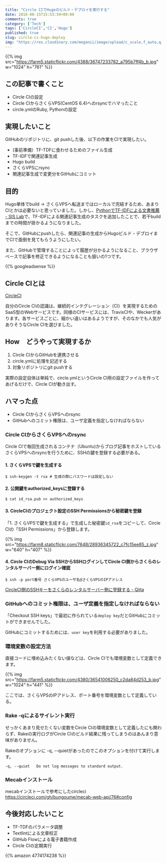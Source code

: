 ```yaml
---
title: "Circle CIでHugoのビルド・デプロイを実行する"
date: 2016-08-15T15:53:59+09:00
comments: true
category: ['Tech']
tags: ['CircleCI','CI','Hugo']
published: true
slug: circle-ci-hugo-deploy
img: "https://res.cloudinary.com/meganii/image/upload/c_scale,f_auto,q_auto,w_300/v1514036568/thumbnail_hugo_icon.png"
---
```


{{% img src="https://farm5.staticflickr.com/4388/36747233782_a795b7ff4b_b.jpg" w="1024" h="761" %}}


## この記事で書くこと

- Circle CIの設定
- Circle CIからさくらVPS(CentOS 6.4)へのrsyncでハマったこと
- circle.ymlのRuby, Pythonの設定


## 実現したいこと

GitHubのリポジトリに、git pushした後、以下の作業をCIで実現したい。

- (事前準備）TF-TDFに食わせるためのファイル生成
- TF-IDFで関連記事生成
- Hugo build
- さくらVPSにrsync
- 関連記事生成で変更分をGitHubにコミット


## 目的

Hugo単体でbuild -> さくらVPSへ転送まではローカルで完結するため、あまりCIとかは必要ないと思っていました。しかし、[PythonでTF\-IDFによる文書推薦 \- SIS Lab](https://www.meganii.com/blog/2016/08/13/tf-idf-recommendation/)で、TF-IDFによる関連記事生成のタスクを追加したことで、若干buildまでの時間が掛かるようになりました。

そこで、GitHubにpushしたら、関連記事の生成からHugoビルド・デブロイまでCIで面倒を見てもらうようにしたい。

また、GitHubで管理することによって履歴が分かるようになること、ブラウザベースで記事を修正できるようになることも狙いの1つです。

{{% googleadsense %}}


## Circle CIとは

[CircleCI](https://circleci.com/)

自分のCircle CIの認識は、継続的インテグレーション（CI）を実現するためのSaaS型のWebサービスです。同様のCIサービスには、TravisCIや、Weckerがあります。各サービスごとに、細かい違いはあるようですが、そのなかでも人気がありそうなCircle CIを選びました。

## How　どうやって実現するか

1. Circle CIからGitHubを連携させる
2. circle.ymlに処理を記述する
3. 対象リポジトリにgit pushする

実際の設定自体は単純で、circle.ymlというCircle CI用の設定ファイルを作ってあげるだけで、Circle CIが動き出す。

## ハマった点

- Circle CIからさくらVPSへのrsync
- GitHubへのコミット権限は、ユーザ定義を指定しなければならない


### Circle CIからさくらVPSへのrsync

Circle CIで毎回生成されるコンテナ（Ubuntu)からブログ記事をホストしているさくらVPSへのrsyncを行うために、SSHの鍵を登録する必要がある。

#### 1. さくらVPSで鍵を生成する

```
$ ssh-keygen -t rsa # 生成の際にパスワードは設定しない
```

#### 2. 公開鍵をauthorized_keysに登録する

```
$ cat id_rsa.pub >> authorized_keys
```

#### 3. CircleCIのプロジェクト設定のSSH Permissionsから秘密鍵を登録

「1. さくらVPSで鍵を生成する」で生成した秘密鍵`id_rsa`をコピーして、Circle CIの「SSH Permissions」から登録します。

{{% img src="https://farm8.staticflickr.com/7648/28936345722_c7fc15ee85_z.jpg" w="640" h="407" %}}


#### 4. Circle CIのDebug Via SSHからSSHログインしてCircle CI側からさくらのレンタルサーバー側にログイン確認

```
$ ssh -p port番号 さくらVPSのユーザ名@さくらVPSのIPアドレス
```

[CircleCI側のSSHキーをさくらのレンタルサーバー側に登録する \- Qiita](http://qiita.com/ANTON072/items/fbcbca9fa440b391044b)


### GitHubへのコミット権限は、ユーザ定義を指定しなければならない

「Checkout SSH keys」で最初に作られている`deploy key`だとGitHubにコミットができませんでした。

GitHubにコミットするためには、`user key`を利用する必要がありました。


### 環境変数の設定方法

直接コードに埋め込みたくない値などは、Circle CIでも環境変数として定義できます。

{{% img src="https://farm5.staticflickr.com/4380/36541006250_c2da84d253_b.jpg" w="1024" h="441" %}}



ここでは、さくらVPSのIPアドレス、ポート番号を環境変数として定義している。


### Rake -qによるサイレント実行

せっかくあまり見せたくない変数をCircle CIの環境変数として定義したにも関わらず、Rakeの実行ログがCircle CIのビルド結果に残ってしまうのはあんまり意味がありません。

Rakeのオプションに -q, --quietがあったのでこのオプションを付けて実行します。

```
-q, --quiet   Do not log messages to standard output.
```



### Mecabインストール

mecabインストールで参考にしたcircleci
https://circleci.com/gh/bungoume/mecab-web-api/76#config


## 今後対応したいこと

- TF-TDFのパラメータ調整
- Textlintによる文章校正
- GitHub Flowによる電子書籍作成
- Circle CIの定期実行

{{% amazon 4774174238 %}}
